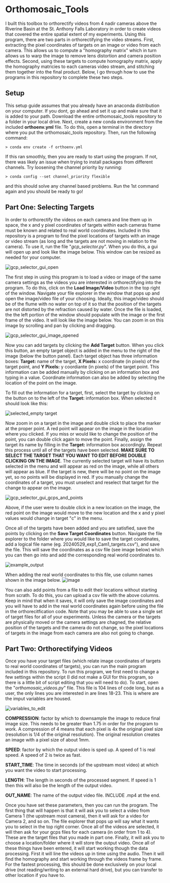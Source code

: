 # Orthomosaic_Tools
I built this toolbox to orthorectify videos from 4 nadir cameras above the Riverine Basin at the St. Anthony Falls Laboratory in order to create videos that covered the entire spatial extent of my experiments. Using this program, there are two parts in orthorectifying the video streams. First, extracting the pixel coordinates of targets on an image or video from each camera. This allows us to compute a "homography matrix" which in turn allows us to warp the image to remove lens distortion and camera position effects. Second, using these targets to compute homography matrix, apply the homography matricies to each cameras video stream, and stitching them together into the final product. Below, I go through how to use the programs in this repository to complete these two steps. 

## Setup
This setup guide assumes that you already have an anaconda distribution on your computer. If you dont, go ahead and set it up and make sure that it is added to your path. Download the entire orthomosaic_tools repository to a folder in your local drive. Next, create a new conda environment from the included **orthoenv.yml** file. To do this, open a terminal in the directory where you put the orthomosaic_tools repository. Then, run the following command:

```> conda env create -f orthoenv.yml```

If this ran smoothly, then you are ready to start using the program. If not, there was likely an issue when trying to install packages from different channels. Try loosening the channel priority by running:

```> conda config --set channel_priority flexible```

and this should solve any channel based problems. Run the 1st command again and you should be ready to go!

## Part One: Selecting Targets
In order to orthorectify the videos on each camera and line them up in space, the x and y pixel coordinates of targets within each cameras frame must be known and related to real world coordinates. Included in this repository is a program to find the pixel locations of targets with an image or video stream (as long and the targets are not moving in relation to the camera). To use it, run the file "*gcp_selector.py*". When you do this, a gui will open up and look like the image below. This window can be resized as needed for your computer. 

![gcp_selector_gui_open](https://github.com/user-attachments/assets/bd62185f-203f-42fc-aa06-11f1561e43b3)

The first step in using this program is to load a video or image of the same camera settings as the videos you are interested in orthorectifying into the program. To do this, click on the **Load Image/Video** button in the top right of the window. Navigate your file explorer in the window that pops up and open the image/video file of your choosing. Ideally, this image/video should be of the flume with no water on top of it so that the position of the targets are not distorted by the refraction caused by water. Once the file is loaded, the the left portion of the window should populate with the image or the first frame of the video. It will look like the image below. You can zoom in on this image by scrolling and pan by clicking and dragging.

![gcp_selector_gui_image_opened](https://github.com/user-attachments/assets/b5669baf-92da-4993-8ff7-b7f6eadc2298)

Now you can add targets by clicking the **Add Target** button. When you click this button, an empty target object is added in the menu to the right of the image (below the button panel). Each target object has three information boxes: **Target:** name of the target, **X Pixels:** x coordinate (in pixels) of the target point, and **Y Pixels:** y coordiante (in pixels) of the target point. This information can be added manually by clicking on an information box and typing in a value. Coordinate information can also be added by selecting the location of the point on the image. 

To fill out the information for a target, first, select the target by clicking on the button on to the left of the **Target:** information box. When selected it should look like this: 

![selected_empty target](https://github.com/user-attachments/assets/c2052697-7dc0-4000-92aa-1493054f35e4)

Now zoom in on a target in the image and double click to place the marker at the proper point. A red point will appear on the image in the location where you clicked. If you miss or would like to change the position of the point, you can double click again to move the point. Finally, assign the target its name by filling in the **Target:** information box accordingly. Repeat this process until all of the targets have been selected. **MAKE SURE TO SELECT THE TARGET THAT YOU WANT TO EDIT BEFORE DOUBLE CLICKING ON THE IMAGE**. The currently selected target will have its button selected in the menu and will appear as red on the image, while all others will appear as blue. If the target is new, there will be no point on the image yet, so no points will be displayed in red. If you manually change the coordinates of a target, you must unselect and reselect that target for the change to appear on the image. 

![gcp_selector_gui_gcps_and_points](https://github.com/user-attachments/assets/144251c3-49c5-41d6-96ca-23443677723f)

Above, if the user were to double click in a new location on the image, the red point on the image would move to the new location and the x and y pixel values would change in target "c" in the menu.

Once all of the targets have been added and you are satisfied, save the points by clicking on the **Save Target Coordinates** button. Navigate the file explorer to the folder where you would like to save the target coordinates, add a logical file name (eg. 20240529_exp1_Cam1_targets.csv"), and save the file. This will save the coordinates as a csv file (see image below) which you can then go into and add the corresponding real world coordinates to. 

![example_output](https://github.com/user-attachments/assets/0107a286-421a-4ad5-8a3f-196a4c60f2a8)

When adding the real world coordinates to this file, use column names shown in the image below.
![image](https://github.com/user-attachments/assets/d1fd17fa-c1ca-4b65-a946-2d6794ee7f49)

You can also add points from a file to edit their locations without starting from scrath. To do this, you can upload a csv file with the above columns. Keep in mind that when it saves, it will only save the image coordinates and you will have to add in the real world coordinates again before using the file in the orthorecitfication code. Note that you may be able to use a single set of target files for all of your experiments. Unless the camera or the targets are physically moved or the camera settings are chagned, the relative position of the targets and the camera do not change, so the pixel locations of targets in the image from each camera are also not going to change.


## Part Two: Orthorectifying Videos
Once you have your target files (which relate image coordinates of targets to real world coordinates of targets), you can run the main program included in this repository. To run this program, we first need to change a few settings within the script (I did not make a GUI for this program, so there is a little bit of script editing that you will need to do). To start, open the "*orthomosaic_videos.py*" file. This file is 104 lines of code long, but as a user, the only lines you are interested in are lines 18-23. This is where are the imput variables are housed. 

![variables_to_edit](https://github.com/user-attachments/assets/919c25de-c4bc-440e-82f4-cf4728f13f4b)

**COMPRESSION**: factor by which to downsample the image to reduce final image size. This needs to be greater than 1.75 in order for the program to work. A compression of 4 means that each pixel is 4x the original pixel size (resolution is 1/4 of the original resolution).
The original resolution creates an image with a pixel size of about 1mm. 

**SPEED**: factor by which the output video is sped up. A speed of 1 is real speed. A speed of 2 is twice as fast. 

**START_TIME**: The time in seconds (of the upstream most video) at which you want the video to start processing. 

**LENGTH**: The length in seconds of the processed segment. If speed is 1 then this will also be the length of the output video. 

**OUT_NAME**: The name of the output video file. INCLUDE .mp4 at the end.

Once you have set these parameters, then you can run the program. The first thing that will happen is that it will ask you to select a video from Camera 1 (the upstream most camera), then it will ask for a video for Camera 2, and so on. The file explorer that pops up will say what it wants you to select in the top right corner. Once all of the videos are selected, it will then ask for your gcps files for each camera (in order from 1 to 4). These are the target files that you made in part one. Finally, it will ask you to choose a location/folder where it will store the output video. Once all of these things have been entered, it will start working though the data processing. First it will line the videos up in time using the audio. Then it will find the homography and start working through the videos frame by frame. For the fastest processing, this should be done exclusively on your local drive (not reading/writing to an external hard drive), but you can transfer to other location if you have to. 
